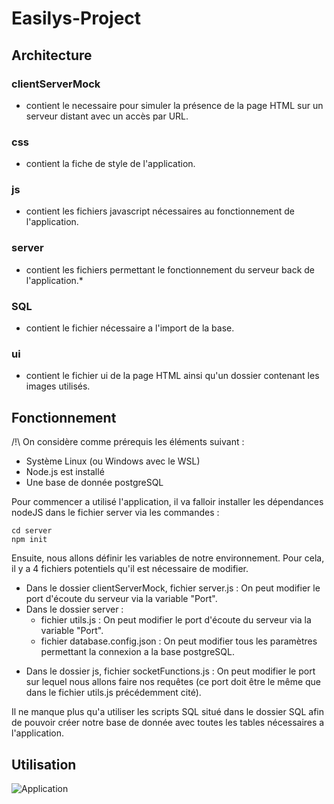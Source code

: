 # Easilys-Project

## Architecture
### clientServerMock
 * contient le necessaire pour simuler la présence de la page HTML sur un serveur distant avec un accès par URL.
### css
* contient la fiche de style de l'application.
### js
* contient les fichiers javascript nécessaires au fonctionnement de l'application.
### server
* contient les fichiers permettant le fonctionnement du serveur back de l'application.*
### SQL
* contient le fichier nécessaire a l'import de la base.
### ui
* contient le fichier ui de la page HTML ainsi qu'un dossier contenant les images utilisés.
## Fonctionnement

/!\ On considère comme prérequis les éléments suivant :
* Système Linux (ou Windows avec le WSL)
* Node.js est installé
* Une base de donnée postgreSQL

Pour commencer a utilisé l'application, il va falloir installer les dépendances nodeJS dans le fichier server via les commandes :

    cd server
    npm init

Ensuite, nous allons définir les variables de notre environnement. Pour cela, il y a 4 fichiers potentiels qu'il est nécessaire de modifier.

 * Dans le dossier clientServerMock, fichier server.js : On peut modifier le port d'écoute du serveur via la variable "Port".
 * Dans le dossier server : 
	 * fichier utils.js : On peut modifier le port d'écoute du serveur via la variable "Port".
	 * fichier database.config.json : On peut modifier tous les paramètres permettant la connexion a la base postgreSQL.
- Dans le dossier js, fichier socketFunctions.js : On peut modifier le port sur lequel nous allons faire nos requêtes (ce port doit être le même que dans le fichier utils.js précédemment cité).

Il ne manque plus qu'a utiliser les scripts SQL situé dans le dossier SQL afin de pouvoir créer notre base de donnée avec toutes les tables nécessaires a l'application.
## Utilisation
![Application](https://pasteboard.co/KgvuqBb.png)
